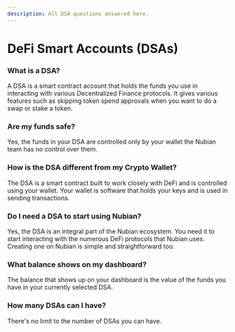 ```yaml
---
description: All DSA questions answered here.
---
```


# DeFi Smart Accounts \(DSAs\)

### What is a DSA?

A DSA is a smart contract account that holds the funds you use in interacting with various Decentralized Finance protocols. It gives various features such as skipping token spend approvals when you want to do a swap or stake a token.

### Are my funds safe?

Yes, the funds in your DSA are controlled only by your wallet the Nubian team has no control over them.

### How is the DSA different from my Crypto Wallet?

The DSA is a smart contract built to work closely with DeFi and is controlled using your wallet. Your wallet is software that holds your keys and is used in sending transactions. 

### Do I need a DSA to start using Nubian?

Yes, the DSA is an integral part of the Nubian ecosystem. You need it to start interacting with the numerous DeFi protocols that Nubian uses. Creating one on Nubian is simple and straightforward too.

### What balance shows on my dashboard?

The balance that shows up on your dashboard is the value of the funds you have in your currently selected DSA.

### How many DSAs can I have?

There's no limit to the number of DSAs you can have.



